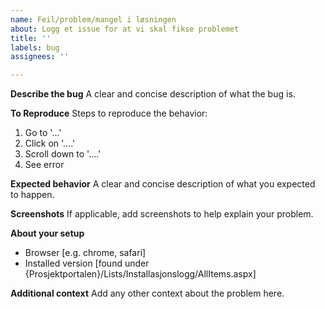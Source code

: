 ```yaml
---
name: Feil/problem/mangel i løsningen
about: Logg et issue for at vi skal fikse problemet
title: ''
labels: bug
assignees: ''

---
```


**Describe the bug**
A clear and concise description of what the bug is.

**To Reproduce**
Steps to reproduce the behavior:
1. Go to '...'
2. Click on '....'
3. Scroll down to '....'
4. See error

**Expected behavior**
A clear and concise description of what you expected to happen.

**Screenshots**
If applicable, add screenshots to help explain your problem.

**About your setup**
 - Browser [e.g. chrome, safari]
 - Installed version [found under {Prosjektportalen}/Lists/Installasjonslogg/AllItems.aspx]

**Additional context**
Add any other context about the problem here.
